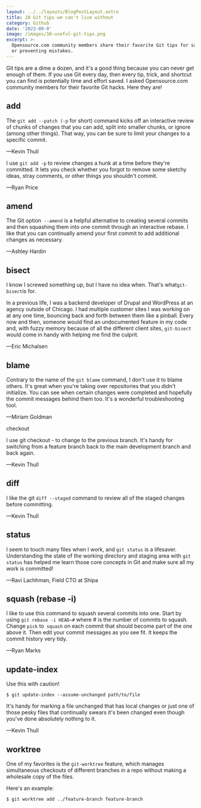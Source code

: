 ```yaml
---
layout: ../../layouts/BlogPostLayout.astro
title: 10 Git tips we can't live without
category: Github
date: '2023-09-0'
image: /images/10-useful-git-tips.png
excerpt: >-
  Opensource.com community members share their favorite Git tips for saving time
  or preventing mistakes.
---
```

Git tips are a dime a dozen, and it's a good thing because you can never get enough of them. If you use Git every day, then every tip, trick, and shortcut you can find is potentially time and effort saved. I asked Opensource.com community members for their favorite Git hacks. Here they are!







## **add**

The `git add --patch (-p` for short) command kicks off an interactive review of chunks of changes that you can add, split into smaller chunks, or ignore (among other things). That way, you can be sure to limit your changes to a specific commit.



—Kevin Thull



I use `git add -p` to review changes a hunk at a time before they're committed. It lets you check whether you forgot to remove some sketchy ideas, stray comments, or other things you shouldn't commit.



—Ryan Price



## amend

The Git option` --amend` is a helpful alternative to creating several commits and then squashing them into one commit through an interactive rebase. I like that you can continually amend your first commit to add additional changes as necessary.



—Ashley Hardin



## bisect

I know I screwed something up, but I have no idea when. That's what` git-bisect `is for.



In a previous life, I was a backend developer of Drupal and WordPress at an agency outside of Chicago. I had multiple customer sites I was working on at any one time, bouncing back and forth between them like a pinball. Every now and then, someone would find an undocumented feature in my code and, with fuzzy memory because of all the different client sites, `git-bisect `would come in handy with helping me find the culprit.



—Eric Michalsen



## blame

Contrary to the name of the `git blame` command, I don't use it to blame others. It's great when you're taking over repositories that you didn't initialize. You can see when certain changes were completed and hopefully the commit messages behind them too. It's a wonderful troubleshooting tool.



—Miriam Goldman



checkout

I use git checkout - to change to the previous branch. It's handy for switching from a feature branch back to the main development branch and back again.



—Kevin Thull



## diff

I like the git `diff --staged` command to review all of the staged changes before committing.



—Kevin Thull



## status

I seem to touch many files when I work, and `git status` is a lifesaver. Understanding the state of the working directory and staging area with `git status` has helped me learn those core concepts in Git and make sure all my work is committed!



—Ravi Lachhman, Field CTO at Shipa



## squash (rebase -i)

I like to use this command to squash several commits into one. Start by using `git rebase -i HEAD~#` where # is the number of commits to squash. Change `pick` to` squash` on each commit that should become part of the one above it. Then edit your commit messages as you see fit. It keeps the commit history very tidy.



—Ryan Marks



## update-index

Use this with caution!



`$ git update-index --assume-unchanged path/to/file`

It's handy for marking a file unchanged that has local changes or just one of those pesky files that continually swears it's been changed even though you've done absolutely nothing to it.



—Kevin Thull



## worktree

One of my favorites is the `git-worktree` feature, which manages simultaneous checkouts of different branches in a repo without making a wholesale copy of the files.



Here's an example:

`$ git worktree add ../feature-branch feature-branch`
